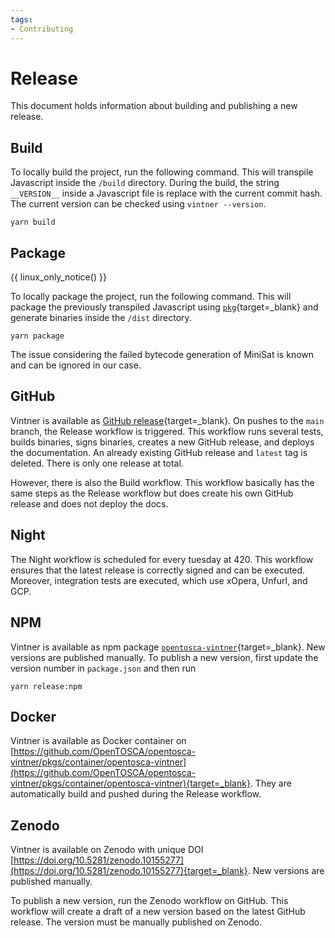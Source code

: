 ```yaml
---
tags:
- Contributing
---
```


# Release

This document holds information about building and publishing a new release.

## Build

To locally build the project, run the following command.
This will transpile Javascript inside the `/build` directory.
During the build, the string `__VERSION__` inside a Javascript file is replace with the current commit hash.
The current version can be checked using `vintner --version`.

```shell linenums="1"
yarn build
```

## Package

{{ linux_only_notice() }}

To locally package the project, run the following command.
This will package the previously transpiled Javascript using [`pkg`](https://github.com/vercel/pkg){target=_blank} and
generate binaries inside the `/dist` directory.

```shell linenums="1"
yarn package
```

The issue considering the failed bytecode generation of MiniSat is known and can be ignored in our case.

## GitHub

Vintner is available as [GitHub release](https://github.com/OpenTOSCA/opentosca-vintner/releases/tag/latest){target=_blank}.
On pushes to the `main` branch, the Release workflow is triggered.
This workflow runs several tests, builds binaries, signs binaries, creates a new GitHub release, and deploys the documentation.
An already existing GitHub release and `latest` tag is deleted.
There is only one release at total.

However, there is also the Build workflow. 
This workflow basically has the same steps as the Release workflow but does create his own GitHub release and does not deploy the docs.

## Night

The Night workflow is scheduled for every tuesday at 420.
This workflow ensures that the latest release is correctly signed and can be executed.
Moreover, integration tests are executed, which use xOpera, Unfurl, and GCP.

## NPM

Vintner is available as npm package [`opentosca-vintner`](https://www.npmjs.com/package/opentosca-vintner){target=_blank}.
New versions are published manually.
To publish a new version, first update the version number in `package.json` and then run

````shell linenums="1"
yarn release:npm
````

## Docker

Vintner is available as Docker container on [https://github.com/OpenTOSCA/opentosca-vintner/pkgs/container/opentosca-vintner](https://github.com/OpenTOSCA/opentosca-vintner/pkgs/container/opentosca-vintner){target=_blank}.
They are automatically build and pushed during the Release workflow.

## Zenodo

Vintner is available on Zenodo with unique DOI [https://doi.org/10.5281/zenodo.10155277](https://doi.org/10.5281/zenodo.10155277){target=_blank}.
New versions are published manually.

To publish a new version, run the Zenodo workflow on GitHub.
This workflow will create a draft of a new version based on the latest GitHub release.
The version must be manually published on Zenodo.

